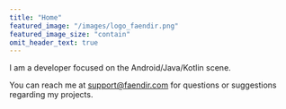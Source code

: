 ```yaml
---
title: "Home"
featured_image: "/images/logo_faendir.png"
featured_image_size: "contain"
omit_header_text: true
---
```


I am a developer focused on the Android/Java/Kotlin scene.

You can reach me at [support@faendir.com](mailto:support@faendir.com) for questions or suggestions regarding my projects.

